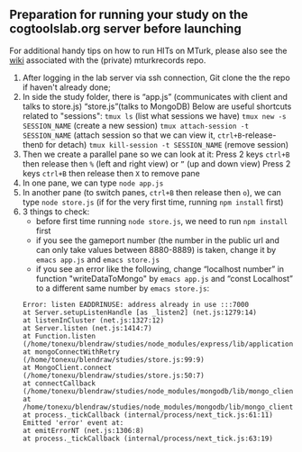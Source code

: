 ## Preparation for running your study on the cogtoolslab.org server before launching

For additional handy tips on how to run HITs on MTurk, please also see the [wiki](https://github.com/cogtoolslab/mturkrecords/wiki) associated with the (private) mturkrecords repo.

1. After logging in the lab server via ssh connection, Git clone the the repo if haven't already done;
2. In side the study folder, there is “app.js” (communicates with client and talks to store.js) “store.js”(talks to MongoDB)
Below are useful shortcuts related to "sessions":
    ```tmux ls``` (list what sessions we have)
    ```tmux new -s SESSION_NAME``` (create a new session)
    ```tmux attach-session -t SESSION_NAME``` (attach session so that we can view it, ```ctrl+B```-release-then```D``` for detach)
    ```tmux kill-session -t SESSION_NAME``` (remove session)
3. Then we create a parallel pane so we can look at it:
    Press 2 keys ```ctrl+B``` then release then ```%``` (left and right view) or ```”``` (up and down view)
    Press 2 keys ```ctrl+B``` then release then ```X``` to remove pane
4. In one pane, we can type ```node app.js```
5. In another pane (to switch panes, ```ctrl+B``` then release then ```o```), we can type ```node store.js``` (if for the very first time, running ```npm install``` first)
6. 3 things to check:
     -  before first time running ```node store.js```, we need to run ```npm install``` first
     - if you see the gameport number (the number in the public url and can only take values between 8880-8889) is taken, change it by ```emacs app.js``` and ```emacs store.js```
     -  if you see an error like the following, change “localhost number” in function "writeDataToMongo" by ```emacs app.js``` and “const Localhost” to a different same number by ```emacs store.js```:
    ```
    Error: listen EADDRINUSE: address already in use :::7000
    at Server.setupListenHandle [as _listen2] (net.js:1279:14)
    at listenInCluster (net.js:1327:12)
    at Server.listen (net.js:1414:7)
    at Function.listen (/home/tonexu/blendraw/studies/node_modules/express/lib/application.js:618:24)
    at mongoConnectWithRetry (/home/tonexu/blendraw/studies/store.js:99:9)
    at MongoClient.connect (/home/tonexu/blendraw/studies/store.js:50:7)
    at connectCallback (/home/tonexu/blendraw/studies/node_modules/mongodb/lib/mongo_client.js:527:5)
    at /home/tonexu/blendraw/studies/node_modules/mongodb/lib/mongo_client.js:449:13
    at process._tickCallback (internal/process/next_tick.js:61:11)
    Emitted 'error' event at:
    at emitErrorNT (net.js:1306:8)
    at process._tickCallback (internal/process/next_tick.js:63:19)
    ```

